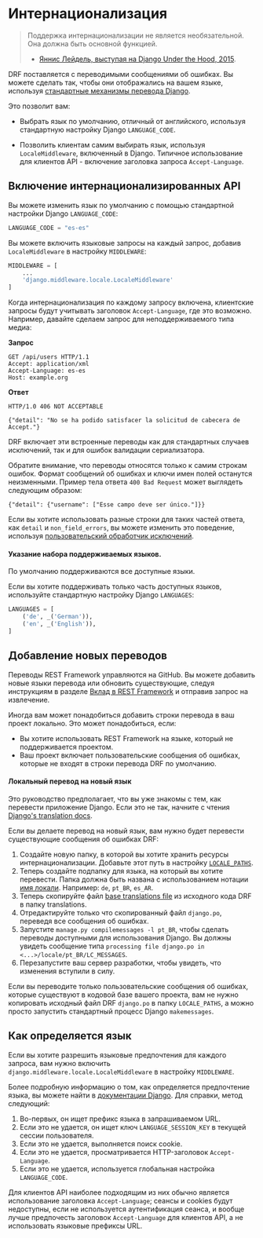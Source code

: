 <!-- TRANSLATED by md-translate -->
# Интернационализация

> Поддержка интернационализации не является необязательной. Она должна быть основной функцией.
>
> - [Яннис Лейдель, выступая на Django Under the Hood, 2015](https://youtu.be/Wa0VfS2q94Y).

DRF поставляется с переводимыми сообщениями об ошибках. Вы можете сделать так, чтобы они отображались на вашем языке, используя [стандартные механизмы перевода Django](https://docs.djangoproject.com/en/stable/topics/i18n/translation).

Это позволит вам:

- Выбрать язык по умолчанию, отличный от английского, используя стандартную настройку Django `LANGUAGE_CODE`.

- Позволить клиентам самим выбирать язык, используя `LocaleMiddleware`, включенный в Django. Типичное использование для клиентов API - включение заголовка запроса `Accept-Language`.

## Включение интернационализированных API

Вы можете изменить язык по умолчанию с помощью стандартной настройки Django `LANGUAGE_CODE`:

```python
LANGUAGE_CODE = "es-es"
```

Вы можете включить языковые запросы на каждый запрос, добавив `LocaleMiddleware` в настройку `MIDDLEWARE`:

```python
MIDDLEWARE = [
    ...
    'django.middleware.locale.LocaleMiddleware'
]
```

Когда интернационализация по каждому запросу включена, клиентские запросы будут учитывать заголовок `Accept-Language`, где это возможно. Например, давайте сделаем запрос для неподдерживаемого типа медиа:

**Запрос**

```http
GET /api/users HTTP/1.1
Accept: application/xml
Accept-Language: es-es
Host: example.org
```

**Ответ**

```http
HTTP/1.0 406 NOT ACCEPTABLE

{"detail": "No se ha podido satisfacer la solicitud de cabecera de Accept."}
```

DRF включает эти встроенные переводы как для стандартных случаев исключений, так и для ошибок валидации сериализатора.

Обратите внимание, что переводы относятся только к самим строкам ошибок. Формат сообщений об ошибках и ключи имен полей останутся неизменными. Пример тела ответа `400 Bad Request` может выглядеть следующим образом:

```http
{"detail": {"username": ["Esse campo deve ser único."]}}
```

Если вы хотите использовать разные строки для таких частей ответа, как `detail` и `non_field_errors`, вы можете изменить это поведение, используя [пользовательский обработчик исключений](../api-guide/exceptions.md#пользовательская-обработка-исключений).

#### Указание набора поддерживаемых языков.

По умолчанию поддерживаются все доступные языки.

Если вы хотите поддерживать только часть доступных языков, используйте стандартную настройку Django `LANGUAGES`:

```python
LANGUAGES = [
    ('de', _('German')),
    ('en', _('English')),
]
```

## Добавление новых переводов

Переводы REST Framework управляются на GitHub. Вы можете добавить новые языки перевода или обновить существующие, следуя инструкциям в разделе [Вклад в REST Framework](https://www.django-rest-framework.org/community/contributing.md#development) и отправив запрос на извлечение.

Иногда вам может понадобиться добавить строки перевода в ваш проект локально. Это может понадобиться, если:

- Вы хотите использовать REST Framework на языке, который не поддерживается проектом.
- Ваш проект включает пользовательские сообщения об ошибках, которые не входят в строки перевода DRF по умолчанию.

#### Локальный перевод на новый язык

Это руководство предполагает, что вы уже знакомы с тем, как перевести приложение Django. Если это не так, начните с чтения [Django's translation docs](https://docs.djangoproject.com/en/stable/topics/i18n/translation).

Если вы делаете перевод на новый язык, вам нужно будет перевести существующие сообщения об ошибках DRF:

1. Создайте новую папку, в которой вы хотите хранить ресурсы интернационализации. Добавьте этот путь в настройку [`LOCALE_PATHS`](https://docs.djangoproject.com/en/stable/ref/settings/#std:setting-LOCALE_PATHS).
2. Теперь создайте подпапку для языка, на который вы хотите перевести. Папка должна быть названа с использованием нотации [имя локали](https://docs.djangoproject.com/en/stable/topics/i18n/#term-locale-name). Например: `de`, `pt_BR`, `es_AR`.
3. Теперь скопируйте файл [base translations file](https://raw.githubusercontent.com/encode/django-rest-framework/main/rest_framework/locale/en_US/LC_MESSAGES/django.po) из исходного кода DRF в папку translations.
4. Отредактируйте только что скопированный файл `django.po`, переведя все сообщения об ошибках.
5. Запустите `manage.py compilemessages -l pt_BR`, чтобы сделать переводы доступными для использования Django. Вы должны увидеть сообщение типа `processing file django.po in <...>/locale/pt_BR/LC_MESSAGES`.
6. Перезапустите ваш сервер разработки, чтобы увидеть, что изменения вступили в силу.

Если вы переводите только пользовательские сообщения об ошибках, которые существуют в кодовой базе вашего проекта, вам не нужно копировать исходный файл DRF `django.po` в папку `LOCALE_PATHS`, а можно просто запустить стандартный процесс Django `makemessages`.

## Как определяется язык

Если вы хотите разрешить языковые предпочтения для каждого запроса, вам нужно включить `django.middleware.locale.LocaleMiddleware` в настройку `MIDDLEWARE`.

Более подробную информацию о том, как определяется предпочтение языка, вы можете найти в [документации Django](https://docs.djangoproject.com/en/stable/topics/i18n/translation/#how-django-discovers-language-preference). Для справки, метод следующий:

1. Во-первых, он ищет префикс языка в запрашиваемом URL.
2. Если это не удается, он ищет ключ `LANGUAGE_SESSION_KEY` в текущей сессии пользователя.
3. Если это не удается, выполняется поиск cookie.
4. Если это не удается, просматривается HTTP-заголовок `Accept-Language`.
5. Если это не удается, используется глобальная настройка `LANGUAGE_CODE`.

Для клиентов API наиболее подходящим из них обычно является использование заголовка `Accept-Language`; сеансы и cookies будут недоступны, если не используется аутентификация сеанса, и вообще лучше предпочесть заголовок `Accept-Language` для клиентов API, а не использовать языковые префиксы URL.
